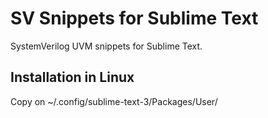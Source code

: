 SV Snippets for Sublime Text
=================
SystemVerilog UVM snippets for Sublime Text.

## Installation in Linux
Copy on ~/.config/sublime-text-3/Packages/User/
